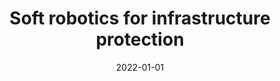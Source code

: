 ---
title: "Soft robotics for infrastructure protection"
collection: publications
permalink: /publication/2022-01-01-Protection-Infrastructure
date: 2022-01-01
venue: 'Frontiers in Robotics and AI'
link: 'https://doi.org/10.3389/frobt.2022.1026891'
citation: ' <b>Edoardo Milana</b>, &quot;Soft robotics for infrastructure protection.&quot; <i>Frontiers in Robotics and AI</i>, 2022.'
---